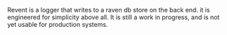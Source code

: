Revent is a logger that writes to a raven db store on the back end.  it is engineered for simplicity above all.  It is still a work in progress, and is not yet usable for production systems.